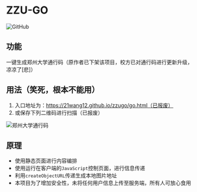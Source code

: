 # ZZU-GO
![GitHub](https://img.shields.io/github/license/21wang12/zzugo?style=plastic)
## 功能
一键生成郑州大学通行码（原作者已下架该项目，校方已对通行码进行更新升级，凉凉了[悲]）

## 用法（笑死，根本不能用）
1. 入口地址为：https://21wang12.github.io/zzugo/go.html（已报废）
2. 或保存下列二维码进行扫描（已报废）

![郑州大学通行码](https://user-images.githubusercontent.com/38482259/112741236-7e41e680-8fb6-11eb-8552-b5c3f9b29cab.png)

## 原理
+ 使用静态页面进行内容编排
+ 使用运行在客户端的`JavaScript`控制页面，进行信息传递
+ 利用`createObjectURL`传递生成本地图片地址
+ 本项目为了增加安全性，未将任何用户信息上传至服务端，所有人可放心食用
